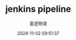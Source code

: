 ---
title: jenkins pipeline
date: 2024-11-02 09:51:37
permalink: /pages/jenkins6/
categories:
  - 运维
  - Jenkins
tags:
  - Jenkins
author: 星途物语
---